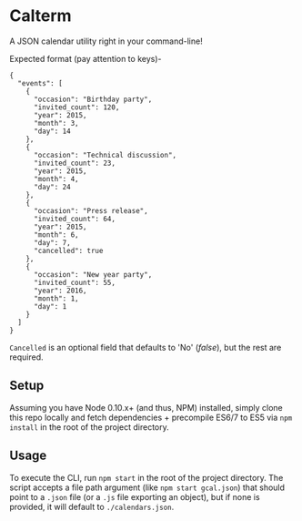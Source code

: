 
# Calterm

A JSON calendar utility right in your command-line!

Expected format (pay attention to keys)-
```
{
  "events": [
    {
      "occasion": "Birthday party",
      "invited_count": 120,
      "year": 2015,
      "month": 3,
      "day": 14
    },
    {
      "occasion": "Technical discussion",
      "invited_count": 23,
      "year": 2015,
      "month": 4,
      "day": 24
    },
    {
      "occasion": "Press release",
      "invited_count": 64,
      "year": 2015,
      "month": 6,
      "day": 7,
      "cancelled": true
    },
    {
      "occasion": "New year party",
      "invited_count": 55,
      "year": 2016,
      "month": 1,
      "day": 1
    }
  ]
}
```

`Cancelled` is an optional field that defaults to 'No' (_false_),
but the rest are required.

## Setup

Assuming you have Node 0.10.x+ (and thus, NPM) installed, simply clone this repo
locally and fetch dependencies + precompile ES6/7 to ES5 via `npm install` in
the root of the project directory.

## Usage

To execute the CLI, run `npm start` in the root of the project directory.
The script accepts a file path argument (like `npm start gcal.json`) that should
point to a `.json` file (or a `.js` file exporting an object), but if none is
provided, it will default to `./calendars.json`.
